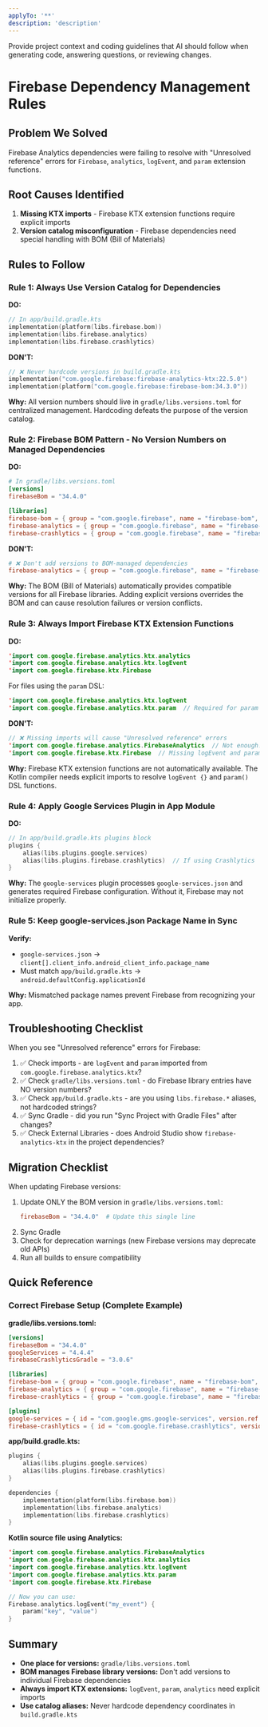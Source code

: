```yaml
---
applyTo: '**'
description: 'description'
---
```

Provide project context and coding guidelines that AI should follow when generating code, answering questions, or reviewing changes.
# Firebase Dependency Management Rules

## Problem We Solved
Firebase Analytics dependencies were failing to resolve with "Unresolved reference" errors for `Firebase`, `analytics`, `logEvent`, and `param` extension functions.

## Root Causes Identified
1. **Missing KTX imports** - Firebase KTX extension functions require explicit imports
2. **Version catalog misconfiguration** - Firebase dependencies need special handling with BOM (Bill of Materials)

## Rules to Follow

### Rule 1: Always Use Version Catalog for Dependencies
**DO:**
```kotlin
// In app/build.gradle.kts
implementation(platform(libs.firebase.bom))
implementation(libs.firebase.analytics)
implementation(libs.firebase.crashlytics)
```

**DON'T:**
```kotlin
// ❌ Never hardcode versions in build.gradle.kts
implementation("com.google.firebase:firebase-analytics-ktx:22.5.0")
implementation(platform("com.google.firebase:firebase-bom:34.3.0"))
```

**Why:** All version numbers should live in `gradle/libs.versions.toml` for centralized management. Hardcoding defeats the purpose of the version catalog.

### Rule 2: Firebase BOM Pattern - No Version Numbers on Managed Dependencies
**DO:**
```toml
# In gradle/libs.versions.toml
[versions]
firebaseBom = "34.4.0"

[libraries]
firebase-bom = { group = "com.google.firebase", name = "firebase-bom", version.ref = "firebaseBom" }
firebase-analytics = { group = "com.google.firebase", name = "firebase-analytics-ktx" }  # No version!
firebase-crashlytics = { group = "com.google.firebase", name = "firebase-crashlytics-ktx" }  # No version!
```

**DON'T:**
```toml
# ❌ Don't add versions to BOM-managed dependencies
firebase-analytics = { group = "com.google.firebase", name = "firebase-analytics-ktx", version = "22.5.0" }
```

**Why:** The BOM (Bill of Materials) automatically provides compatible versions for all Firebase libraries. Adding explicit versions overrides the BOM and can cause resolution failures or version conflicts.

### Rule 3: Always Import Firebase KTX Extension Functions
**DO:**
```kotlin
'import com.google.firebase.analytics.ktx.analytics
'import com.google.firebase.analytics.ktx.logEvent
'import com.google.firebase.ktx.Firebase
```

For files using the `param` DSL:
```kotlin
'import com.google.firebase.analytics.ktx.logEvent
'import com.google.firebase.analytics.ktx.param  // Required for param {} DSL
```

**DON'T:**
```kotlin
// ❌ Missing imports will cause "Unresolved reference" errors
'import com.google.firebase.analytics.FirebaseAnalytics  // Not enough!
'import com.google.firebase.ktx.Firebase  // Missing logEvent and param
```

**Why:** Firebase KTX extension functions are not automatically available. The Kotlin compiler needs explicit imports to resolve `logEvent {}` and `param()` DSL functions.

### Rule 4: Apply Google Services Plugin in App Module
**DO:**
```kotlin
// In app/build.gradle.kts plugins block
plugins {
    alias(libs.plugins.google.services)
    alias(libs.plugins.firebase.crashlytics)  // If using Crashlytics
}
```

**Why:** The `google-services` plugin processes `google-services.json` and generates required Firebase configuration. Without it, Firebase may not initialize properly.

### Rule 5: Keep google-services.json Package Name in Sync
**Verify:**
- `google-services.json` → `client[].client_info.android_client_info.package_name`
- Must match `app/build.gradle.kts` → `android.defaultConfig.applicationId`

**Why:** Mismatched package names prevent Firebase from recognizing your app.

## Troubleshooting Checklist

When you see "Unresolved reference" errors for Firebase:

1. ✅ Check imports - are `logEvent` and `param` imported from `com.google.firebase.analytics.ktx`?
2. ✅ Check `gradle/libs.versions.toml` - do Firebase library entries have NO version numbers?
3. ✅ Check `app/build.gradle.kts` - are you using `libs.firebase.*` aliases, not hardcoded strings?
4. ✅ Sync Gradle - did you run "Sync Project with Gradle Files" after changes?
5. ✅ Check External Libraries - does Android Studio show `firebase-analytics-ktx` in the project dependencies?

## Migration Checklist

When updating Firebase versions:

1. Update ONLY the BOM version in `gradle/libs.versions.toml`:
   ```toml
   firebaseBom = "34.4.0"  # Update this single line
   ```
2. Sync Gradle
3. Check for deprecation warnings (new Firebase versions may deprecate old APIs)
4. Run all builds to ensure compatibility

## Quick Reference

### Correct Firebase Setup (Complete Example)

**gradle/libs.versions.toml:**
```toml
[versions]
firebaseBom = "34.4.0"
googleServices = "4.4.4"
firebaseCrashlyticsGradle = "3.0.6"

[libraries]
firebase-bom = { group = "com.google.firebase", name = "firebase-bom", version.ref = "firebaseBom" }
firebase-analytics = { group = "com.google.firebase", name = "firebase-analytics-ktx" }
firebase-crashlytics = { group = "com.google.firebase", name = "firebase-crashlytics-ktx" }

[plugins]
google-services = { id = "com.google.gms.google-services", version.ref = "googleServices" }
firebase-crashlytics = { id = "com.google.firebase.crashlytics", version.ref = "firebaseCrashlyticsGradle" }
```

**app/build.gradle.kts:**
```kotlin
plugins {
    alias(libs.plugins.google.services)
    alias(libs.plugins.firebase.crashlytics)
}

dependencies {
    implementation(platform(libs.firebase.bom))
    implementation(libs.firebase.analytics)
    implementation(libs.firebase.crashlytics)
}
```

**Kotlin source file using Analytics:**
```kotlin
'import com.google.firebase.analytics.FirebaseAnalytics
'import com.google.firebase.analytics.ktx.analytics
'import com.google.firebase.analytics.ktx.logEvent
'import com.google.firebase.analytics.ktx.param
'import com.google.firebase.ktx.Firebase

// Now you can use:
Firebase.analytics.logEvent("my_event") {
    param("key", "value")
}
```

## Summary
- **One place for versions:** `gradle/libs.versions.toml`
- **BOM manages Firebase library versions:** Don't add versions to individual Firebase dependencies
- **Always import KTX extensions:** `logEvent`, `param`, `analytics` need explicit imports
- **Use catalog aliases:** Never hardcode dependency coordinates in `build.gradle.kts`

